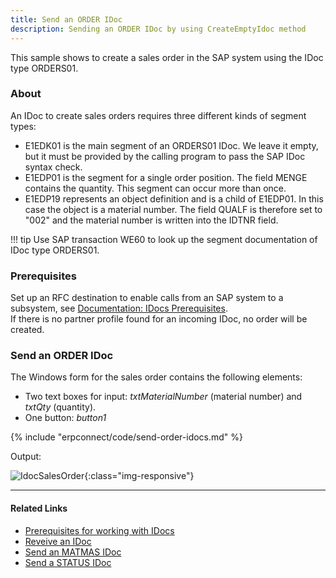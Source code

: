 ```yaml
---
title: Send an ORDER IDoc
description: Sending an ORDER IDoc by using CreateEmptyIdoc method
---
```


This sample shows to create a sales order in the SAP system using the IDoc type ORDERS01.

### About

An IDoc to create sales orders requires three different kinds of segment types:

- E1EDK01 is the main segment of an ORDERS01 IDoc. 
We leave it empty, but it must be provided by the calling program to pass the SAP IDoc syntax check.
- E1EDP01 is the segment for a single order position. The field MENGE contains the quantity. 
This segment can occur more than once.
- E1EDP19 represents an object definition and is a child of E1EDP01. In this case the object is a material number. 
The field QUALF is therefore set to "002" and the material number is written into the IDTNR field. 

!!! tip
    Use SAP transaction WE60 to look up the segment documentation of IDoc type ORDERS01.

### Prerequisites

Set up an RFC destination to enable calls from an SAP system to a subsystem, see [Documentation: IDocs Prerequisites](../documentation/idocs/prerequisites.md).<br>
If there is no partner profile found for an incoming IDoc, no order will be created.

### Send an ORDER IDoc

The Windows form for the sales order contains the following elements:

- Two text boxes for input: *txtMaterialNumber* (material number) and *txtQty* (quantity).
- One button: *button1*
 
{% include "erpconnect/code/send-order-idocs.md" %}

Output:

![IdocSalesOrder]( site:assets/images/erpconnect/samples/IdocSalesOrder.png){:class="img-responsive"}

*****

#### Related Links
- [Prerequisites for working with IDocs](../documentation/idocs/prerequisites.md)
- [Reveive an IDoc](receive-an-idoc.md)
- [Send an MATMAS IDoc](send-a-matmas-idoc.md)
- [Send a STATUS IDoc](send-a-simple-status-idoc.md)